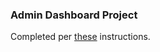 ### Admin Dashboard Project

Completed per [these](https://www.theodinproject.com/lessons/intermediate-html-and-css-admin-dashboard) instructions.
